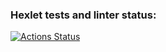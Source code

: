 ### Hexlet tests and linter status:
[![Actions Status](https://github.com/lena-lis/algorithms-project-69/actions/workflows/hexlet-check.yml/badge.svg)](https://github.com/lena-lis/algorithms-project-69/actions)